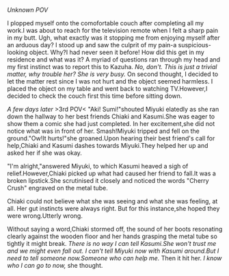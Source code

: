 
_Unknown POV_

  I plopped myself onto the comofortable couch after completing all my work.I was about to reach for the television remote when I felt a sharp pain in my butt. Ugh, what exactly was it stopping me from enjoying myself after an arduous day? I stood up and saw the culprit of my pain-a suspicious-looking object. Why?I had never seen it before! How did this get in my residence and what was it? A myriad of questions ran through my head and my first instinct was to report this to Kazuha.
  _No, don't. This is just a trivial matter, why trouble her? She is very busy._ On second thought, I decided to let the matter rest since I was not hurt and the object seemed harmless. I placed the object on my table and went back to watching TV.However,I decided to check the couch first this time before sitting down. 
  
_A few days later_ >3rd POV<
  "Aki! Sumi!"shouted Miyuki elatedly as she ran down the hallway to her best friends Chiaki and Kasumi.She was eager to show them a comic she had just completed. In her excitement,she did not notice what was in front of her.
  Smash!Miyuki tripped and fell on the ground."Ow!It hurts!"she groaned.Upon hearing their best friend's call for help,Chiaki and Kasumi dashes towards Miyuki.They helped her up and asked her if she was okay. 
  
  "I'm alright,"answered Miyuki, to which Kasumi heaved a sigh of relief.However,Chiaki picked up what had caused her friend to fall.It was a broken lipstick.She scrutinised it closely and noticed the words "Cherry Crush" engraved on the metal tube.
  
  Chiaki could not believe what she was seeing and what she was feeling, at all. Her gut instincts were always right. But for this instance,she hoped they were wrong.Utterly wrong.
  
  Without saying a word,Chiaki stormed off, the sound of her boots resonating clearly against the wooden floor and her hands grasping the metal tube so tightly it might break.
  _There is no way I can tell Kasumi.She won't trust me and we might even fall out. I can't tell Miyuki now with Kasumi around.But I need to tell someone now.Someone who can help me._
  Then it hit her. _I know who I can go to now,_ she thought.
  
  
